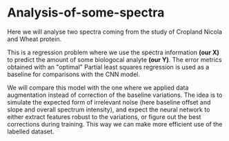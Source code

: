 # Analysis-of-some-spectra
Here we will analyse two spectra coming from the study of Cropland Nicola and Wheat protein.

This is a regression problem where we use the spectra information **(our X)** to predict the amount of some biologocal analyte **(our Y)**. The error 
metrics obtained with an "optimal" Partial least squares regression is used as a baseline for comparisons with the CNN model. 

We will compare this model with the one where we applied data augmentation instead of correction of the baseline variations. The idea is to simulate the expected 
form of irrelevant noise (here baseline offset and slope and overall spectrum intensity), and expect the neural network to either extract features 
robust to the variations, or figure out the best corrections during training. This way we can make more efficient use of the labelled dataset. 
